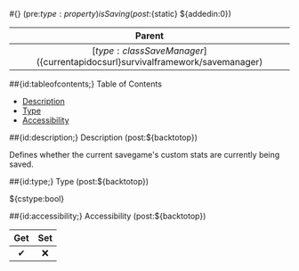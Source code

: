 #{} (pre:${type:property}) isSaving (post:${static} ${addedin:0})

| Parent |
| :---: |
| [${type:class} SaveManager](${currentapidocsurl}survivalframework/savemanager) |

##{id:tableofcontents;} Table of Contents

- [Description](#description)
- [Type](#type)
- [Accessibility](#accessibility)

##{id:description;} Description (post:${backtotop})

Defines whether the current savegame's custom stats are currently being saved.

##{id:type;} Type (post:${backtotop})

${cstype:bool}

##{id:accessibility;} Accessibility (post:${backtotop})

| Get | Set |
| :---: | :---: |
| ✔ | ❌ |